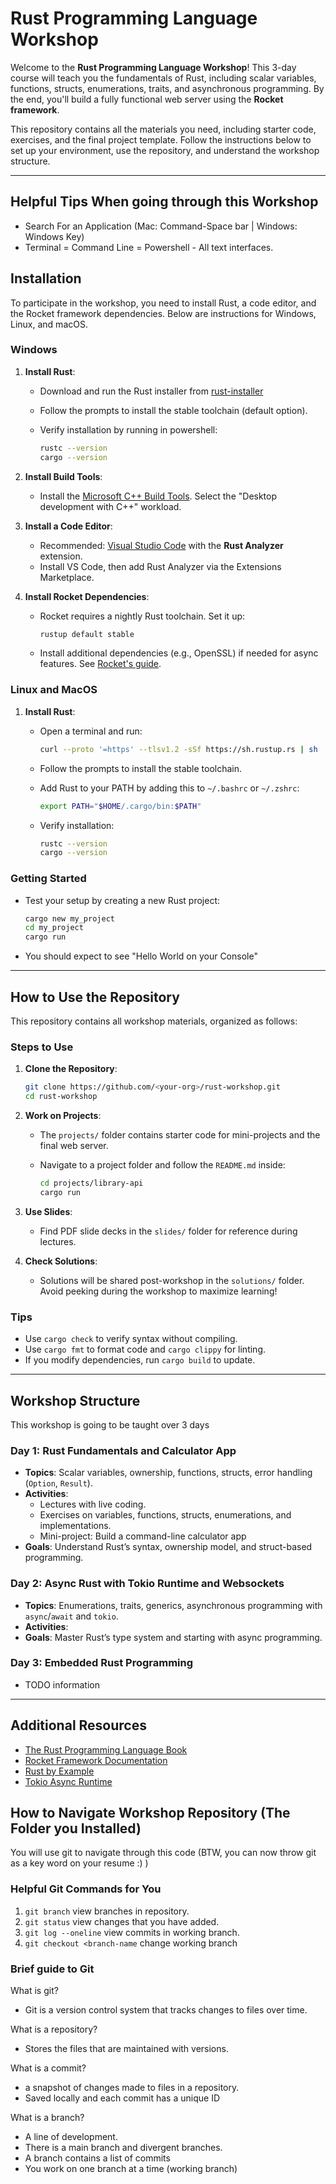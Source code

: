 # Rust Programming Language Workshop

Welcome to the **Rust Programming Language Workshop**! This 3-day course will teach you the fundamentals of Rust, including scalar variables, functions, structs, enumerations, traits, and asynchronous programming. By the end, you'll build a fully functional web server using the **Rocket framework**.

This repository contains all the materials you need, including starter code, exercises, and the final project template. Follow the instructions below to set up your environment, use the repository, and understand the workshop structure.

---

## Helpful Tips When going through this Workshop

- Search For an Application (Mac: Command-Space bar | Windows: Windows Key)
- Terminal = Command Line = Powershell - All text interfaces.

## Installation

To participate in the workshop, you need to install Rust, a code editor, and the Rocket framework dependencies. Below are instructions for Windows, Linux, and macOS.

### Windows

1. **Install Rust**:
   - Download and run the Rust installer from [rust-installer](https://static.rust-lang.org/rustup/dist/i686-pc-windows-gnu/rustup-init.exe)
   - Follow the prompts to install the stable toolchain (default option).
   - Verify installation by running in powershell:

     ```bash
     rustc --version
     cargo --version
     ```

2. **Install Build Tools**:
   - Install the [Microsoft C++ Build Tools](https://visualstudio.microsoft.com/visual-cpp-build-tools/). Select the "Desktop development with C++" workload.
3. **Install a Code Editor**:
   - Recommended: [Visual Studio Code](https://code.visualstudio.com/) with the **Rust Analyzer** extension.
   - Install VS Code, then add Rust Analyzer via the Extensions Marketplace.
4. **Install Rocket Dependencies**:
   - Rocket requires a nightly Rust toolchain. Set it up:

     ```bash
     rustup default stable
     ```

   - Install additional dependencies (e.g., OpenSSL) if needed for async features. See [Rocket's guide](https://rocket.rs/guide/master/getting-started/).

### Linux and MacOS

1. **Install Rust**:
   - Open a terminal and run:

     ```bash
     curl --proto '=https' --tlsv1.2 -sSf https://sh.rustup.rs | sh
     ```

   - Follow the prompts to install the stable toolchain.
   - Add Rust to your PATH by adding this to `~/.bashrc` or `~/.zshrc`:

     ```bash
     export PATH="$HOME/.cargo/bin:$PATH"
     ```

   - Verify installation:

     ```bash
     rustc --version
     cargo --version
     ```

### Getting Started

- Test your setup by creating a new Rust project:

  ```bash
  cargo new my_project
  cd my_project
  cargo run
  ```

- You should expect to see "Hello World on your Console"

---

## How to Use the Repository

This repository contains all workshop materials, organized as follows:

### Steps to Use

1. **Clone the Repository**:

   ```bash
   git clone https://github.com/<your-org>/rust-workshop.git
   cd rust-workshop
   ```

3. **Work on Projects**:
   - The `projects/` folder contains starter code for mini-projects and the final web server.
   - Navigate to a project folder and follow the `README.md` inside:

     ```bash
     cd projects/library-api
     cargo run
     ```

4. **Use Slides**:
   - Find PDF slide decks in the `slides/` folder for reference during lectures.
5. **Check Solutions**:
   - Solutions will be shared post-workshop in the `solutions/` folder. Avoid peeking during the workshop to maximize learning!

### Tips

- Use `cargo check` to verify syntax without compiling.
- Use `cargo fmt` to format code and `cargo clippy` for linting.
- If you modify dependencies, run `cargo build` to update.

---

## Workshop Structure

This workshop is going to be taught over 3 days

### Day 1: Rust Fundamentals and Calculator App

- **Topics**: Scalar variables, ownership, functions, structs, error handling (`Option`, `Result`).
- **Activities**:
  - Lectures with live coding.
  - Exercises on variables, functions, structs, enumerations, and implementations.
  - Mini-project: Build a command-line calculator app
- **Goals**: Understand Rust’s syntax, ownership model, and struct-based programming.

### Day 2: Async Rust with Tokio Runtime and Websockets

- **Topics**: Enumerations, traits, generics, asynchronous programming with `async`/`await` and `tokio`.
- **Activities**:
- **Goals**: Master Rust’s type system and starting with async programming.

### Day 3: Embedded Rust Programming

- TODO information

---

## Additional Resources

- [The Rust Programming Language Book](https://doc.rust-lang.org/book/)
- [Rocket Framework Documentation](https://rocket.rs/v0.5/)
- [Rust by Example](https://doc.rust-lang.org/rust-by-example/)
- [Tokio Async Runtime](https://tokio.rs/)

## How to Navigate Workshop Repository (The Folder you Installed)

You will use git to navigate through this code (BTW, you can now throw git as a key word on your resume :) )

### Helpful Git Commands for You

1. `git branch` view branches in repository.
1. `git status` view changes that you have added.
1. `git log --oneline` view commits in working branch.
1. `git checkout <branch-name` change working branch

### Brief guide to Git

What is git?

- Git is a version control system that tracks changes to files over time.

What is a repository?

- Stores the files that are maintained with versions.

What is a commit?

- a snapshot of changes made to files in a repository.
- Saved locally and each commit has a unique ID

What is a branch?

- A line of development.
- There is a main branch and divergent branches.
- A branch contains a list of commits
- You work on one branch at a time (working branch)
